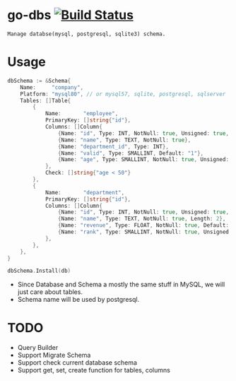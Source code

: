 # go-dbs [![Build Status](https://travis-ci.org/luanphandinh/go-dbs.svg?branch=master)](https://travis-ci.org/luanphandinh/go-dbs)
```
Manage databse(mysql, postgresql, sqlite3) schema.
```

# Usage

```go
dbSchema := &Schema{
    Name:     "company",
    Platform: "mysql80", // or mysql57, sqlite, postgresql, sqlserver
    Tables: []Table{
        {
            Name:       "employee",
            PrimaryKey: []string{"id"},
            Columns: []Column{
                {Name: "id", Type: INT, NotNull: true, Unsigned: true, AutoIncrement: true},
                {Name: "name", Type: TEXT, NotNull: true},
                {Name: "department_id", Type: INT},
                {Name: "valid", Type: SMALLINT, Default: "1"},
                {Name: "age", Type: SMALLINT, NotNull: true, Unsigned: true, Length: 2, Check: "age > 1"},
            },
            Check: []string{"age < 50"}
        },
        {
            Name:       "department",
            PrimaryKey: []string{"id"},
            Columns: []Column{
                {Name: "id", Type: INT, NotNull: true, Unsigned: true, AutoIncrement: true},
                {Name: "name", Type: TEXT, NotNull: true, Length: 2},
                {Name: "revenue", Type: FLOAT, NotNull: true, Default: "1.01"},
                {Name: "rank", Type: SMALLINT, NotNull: true, Unsigned: true, Unique: true, Length: 1},
            },
        },
    },
}

dbSchema.Install(db)
```

* Since Database and Schema a mostly the same stuff in MySQL, we will just care about tables.
* Schema name will be used by postgresql.

# TODO
* Query Builder
* Support Migrate Schema
* Support check current database schema
* Support get, set, create function for tables, columns
